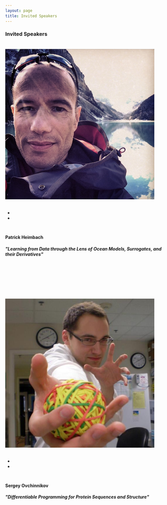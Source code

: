 ```yaml
---
layout: page
title: Invited Speakers
---
```


### Invited Speakers

<br/>

<div class="container">
<div class="team-member">
<div style="float: left; margin-right: 30px; margin-bottom: 30px; margin-top: -15px; text-align:center">
<img class="mx-auto rounded-circle" src="/images/patrick-heimbach.jpg" alt="" >
<br/><br/>
<ul class="social-buttonss">
<li class="list-inline-item"><a href="https://twitter.com/patrickheimbach"><i class="fab fa-twitter"></i></a></li>
<li class="list-inline-item"><a href="https://heimbach.wordpress.com/"><i class="fas fa-globe"></i></a></li>
</ul>
</div>
<h4 align="left"> Patrick Heimbach  </h4>
<h5 align="left"> "Learning from Data through the Lens of Ocean Models, Surrogates, and their Derivatives" </h5></div></div>

<br/><br/><br/><br/><br/>

<div class="container">
<div class="team-member">
<div style="float: left; margin-right: 30px; margin-bottom: 30px; margin-top: 5px; text-align:center">
<img class="mx-auto rounded-circle" src="/images/sergey-ovchinnikov.jpg" alt="" >
<br/><br/>
<ul class="social-buttonss">
<li class="list-inline-item"><a href="https://twitter.com/sokrypton"><i class="fab fa-twitter"></i></a></li>
<li class="list-inline-item"><a href="https://www.solab.org/"><i class="fas fa-globe"></i></a></li>
</ul>
</div>
<h4 align="left"> Sergey Ovchinnikov </h4>
<h5 align="left"> "Differentiable Programming for Protein Sequences and Structure" </h5></div></div>